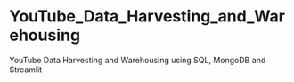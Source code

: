 # YouTube_Data_Harvesting_and_Warehousing
YouTube Data Harvesting and Warehousing using SQL, MongoDB and Streamlit
